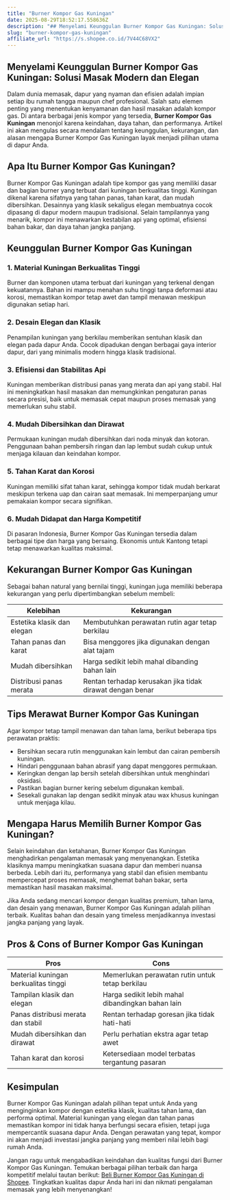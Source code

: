 ```yaml
---
title: "Burner Kompor Gas Kuningan"
date: 2025-08-29T18:52:17.558636Z
description: "## Menyelami Keunggulan Burner Kompor Gas Kuningan: Solusi Masak Modern dan Elegan..."
slug: "burner-kompor-gas-kuningan"
affiliate_url: "https://s.shopee.co.id/7V44C68VX2"
---
```

## Menyelami Keunggulan Burner Kompor Gas Kuningan: Solusi Masak Modern dan Elegan

Dalam dunia memasak, dapur yang nyaman dan efisien adalah impian setiap ibu rumah tangga maupun chef profesional. Salah satu elemen penting yang menentukan kenyamanan dan hasil masakan adalah kompor gas. Di antara berbagai jenis kompor yang tersedia, **Burner Kompor Gas Kuningan** menonjol karena keindahan, daya tahan, dan performanya. Artikel ini akan mengulas secara mendalam tentang keunggulan, kekurangan, dan alasan mengapa Burner Kompor Gas Kuningan layak menjadi pilihan utama di dapur Anda.

## Apa Itu Burner Kompor Gas Kuningan?

Burner Kompor Gas Kuningan adalah tipe kompor gas yang memiliki dasar dan bagian burner yang terbuat dari kuningan berkualitas tinggi. Kuningan dikenal karena sifatnya yang tahan panas, tahan karat, dan mudah dibersihkan. Desainnya yang klasik sekaligus elegan membuatnya cocok dipasang di dapur modern maupun tradisional. Selain tampilannya yang menarik, kompor ini menawarkan kestabilan api yang optimal, efisiensi bahan bakar, dan daya tahan jangka panjang.

## Keunggulan Burner Kompor Gas Kuningan

### 1. Material Kuningan Berkualitas Tinggi

Burner dan komponen utama terbuat dari kuningan yang terkenal dengan kekuatannya. Bahan ini mampu menahan suhu tinggi tanpa deformasi atau korosi, memastikan kompor tetap awet dan tampil menawan meskipun digunakan setiap hari.

### 2. Desain Elegan dan Klasik

Penampilan kuningan yang berkilau memberikan sentuhan klasik dan elegan pada dapur Anda. Cocok dipadukan dengan berbagai gaya interior dapur, dari yang minimalis modern hingga klasik tradisional.

### 3. Efisiensi dan Stabilitas Api

Kuningan memberikan distribusi panas yang merata dan api yang stabil. Hal ini meningkatkan hasil masakan dan memungkinkan pengaturan panas secara presisi, baik untuk memasak cepat maupun proses memasak yang memerlukan suhu stabil.

### 4. Mudah Dibersihkan dan Dirawat

Permukaan kuningan mudah dibersihkan dari noda minyak dan kotoran. Penggunaan bahan pembersih ringan dan lap lembut sudah cukup untuk menjaga kilauan dan keindahan kompor.

### 5. Tahan Karat dan Korosi

Kuningan memiliki sifat tahan karat, sehingga kompor tidak mudah berkarat meskipun terkena uap dan cairan saat memasak. Ini memperpanjang umur pemakaian kompor secara signifikan.

### 6. Mudah Didapat dan Harga Kompetitif

Di pasaran Indonesia, Burner Kompor Gas Kuningan tersedia dalam berbagai tipe dan harga yang bersaing. Ekonomis untuk Kantong tetapi tetap menawarkan kualitas maksimal.

## Kekurangan Burner Kompor Gas Kuningan

Sebagai bahan natural yang bernilai tinggi, kuningan juga memiliki beberapa kekurangan yang perlu dipertimbangkan sebelum membeli:

| Kelebihan                     | Kekurangan                                   |
|------------------------------|----------------------------------------------|
| Estetika klasik dan elegan | Membutuhkan perawatan rutin agar tetap berkilau |
| Tahan panas dan karat        | Bisa menggores jika digunakan dengan alat tajam |
| Mudah dibersihkan           | Harga sedikit lebih mahal dibanding bahan lain |
| Distribusi panas merata     | Rentan terhadap kerusakan jika tidak dirawat dengan benar |

## Tips Merawat Burner Kompor Gas Kuningan

Agar kompor tetap tampil menawan dan tahan lama, berikut beberapa tips perawatan praktis:

- Bersihkan secara rutin menggunakan kain lembut dan cairan pembersih kuningan.
- Hindari penggunaan bahan abrasif yang dapat menggores permukaan.
- Keringkan dengan lap bersih setelah dibersihkan untuk menghindari oksidasi.
- Pastikan bagian burner kering sebelum digunakan kembali.
- Sesekali gunakan lap dengan sedikit minyak atau wax khusus kuningan untuk menjaga kilau.

## Mengapa Harus Memilih Burner Kompor Gas Kuningan?

Selain keindahan dan ketahanan, Burner Kompor Gas Kuningan menghadirkan pengalaman memasak yang menyenangkan. Estetika klasiknya mampu meningkatkan suasana dapur dan memberi nuansa berbeda. Lebih dari itu, performanya yang stabil dan efisien membantu mempercepat proses memasak, menghemat bahan bakar, serta memastikan hasil masakan maksimal.

Jika Anda sedang mencari kompor dengan kualitas premium, tahan lama, dan desain yang menawan, Burner Kompor Gas Kuningan adalah pilihan terbaik. Kualitas bahan dan desain yang timeless menjadikannya investasi jangka panjang yang layak.

## Pros & Cons of Burner Kompor Gas Kuningan

| **Pros**                                                | **Cons**                                             |
|---------------------------------------------------------|-----------------------------------------------------|
| Material kuningan berkualitas tinggi                   | Memerlukan perawatan rutin untuk tetap berkilau  |
| Tampilan klasik dan elegan                            | Harga sedikit lebih mahal dibandingkan bahan lain |
| Panas distribusi merata dan stabil                     | Rentan terhadap goresan jika tidak hati-hati        |
| Mudah dibersihkan dan dirawat                          | Perlu perhatian ekstra agar tetap awet             |
| Tahan karat dan korosi                                | Ketersediaan model terbatas tergantung pasaran    |

## Kesimpulan

Burner Kompor Gas Kuningan adalah pilihan tepat untuk Anda yang menginginkan kompor dengan estetika klasik, kualitas tahan lama, dan performa optimal. Material kuningan yang elegan dan tahan panas memastikan kompor ini tidak hanya berfungsi secara efisien, tetapi juga mempercantik suasana dapur Anda. Dengan perawatan yang tepat, kompor ini akan menjadi investasi jangka panjang yang memberi nilai lebih bagi rumah Anda.

Jangan ragu untuk mengabadikan keindahan dan kualitas fungsi dari Burner Kompor Gas Kuningan. Temukan berbagai pilihan terbaik dan harga kompetitif melalui tautan berikut: [Beli Burner Kompor Gas Kuningan di Shopee](https://s.shopee.co.id/7V44C68VX2). Tingkatkan kualitas dapur Anda hari ini dan nikmati pengalaman memasak yang lebih menyenangkan!